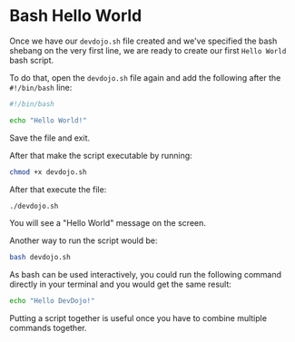 # Bash Hello World

Once we have our `devdojo.sh` file created and we've specified the bash shebang on the very first line, we are ready to create our first `Hello World` bash script.

To do that, open the `devdojo.sh` file again and add the following after the `#!/bin/bash` line:

```bash
#!/bin/bash

echo "Hello World!"
```

Save the file and exit.

After that make the script executable by running:

```bash
chmod +x devdojo.sh
```

After that execute the file:

```bash
./devdojo.sh
```

You will see a "Hello World" message on the screen.

Another way to run the script would be:

```bash
bash devdojo.sh
```

As bash can be used interactively, you could run the following command directly in your terminal and you would get the same result:

```bash
echo "Hello DevDojo!"
```

Putting a script together is useful once you have to combine multiple commands together.
